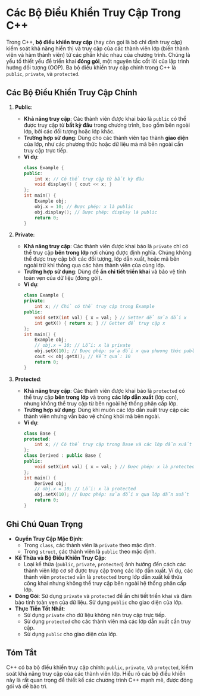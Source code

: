 # Các Bộ Điều Khiển Truy Cập Trong C++

Trong C++, **bộ điều khiển truy cập** (hay còn gọi là bộ chỉ định truy cập) kiểm soát khả năng hiển thị và truy cập của các thành viên lớp (biến thành viên và hàm thành viên) từ các phần khác nhau của chương trình. Chúng là yếu tố thiết yếu để triển khai **đóng gói**, một nguyên tắc cốt lõi của lập trình hướng đối tượng (OOP). Ba bộ điều khiển truy cập chính trong C++ là `public`, `private`, và `protected`.

## Các Bộ Điều Khiển Truy Cập Chính

1. **Public**:
   - **Khả năng truy cập**: Các thành viên được khai báo là `public` có thể được truy cập từ **bất kỳ đâu** trong chương trình, bao gồm bên ngoài lớp, bởi các đối tượng hoặc lớp khác.
   - **Trường hợp sử dụng**: Dùng cho các thành viên tạo thành **giao diện** của lớp, như các phương thức hoặc dữ liệu mà mã bên ngoài cần truy cập trực tiếp.
   - **Ví dụ**:
     ```cpp
     class Example {
     public:
         int x; // Có thể truy cập từ bất kỳ đâu
         void display() { cout << x; }
     };
     int main() {
         Example obj;
         obj.x = 10; // Được phép: x là public
         obj.display(); // Được phép: display là public
         return 0;
     }
     ```

2. **Private**:
   - **Khả năng truy cập**: Các thành viên được khai báo là `private` chỉ có thể truy cập **bên trong lớp** nơi chúng được định nghĩa. Chúng không thể được truy cập bởi các đối tượng, lớp dẫn xuất, hoặc mã bên ngoài trừ khi thông qua các hàm thành viên của cùng lớp.
   - **Trường hợp sử dụng**: Dùng để **ẩn chi tiết triển khai** và bảo vệ tính toàn vẹn của dữ liệu (đóng gói).
   - **Ví dụ**:
     ```cpp
     class Example {
     private:
         int x; // Chỉ có thể truy cập trong Example
     public:
         void setX(int val) { x = val; } // Setter để sửa đổi x
         int getX() { return x; } // Getter để truy cập x
     };
     int main() {
         Example obj;
         // obj.x = 10; // Lỗi: x là private
         obj.setX(10); // Được phép: sửa đổi x qua phương thức public
         cout << obj.getX(); // Kết quả: 10
         return 0;
     }
     ```

3. **Protected**:
   - **Khả năng truy cập**: Các thành viên được khai báo là `protected` có thể truy cập **bên trong lớp** và trong **các lớp dẫn xuất** (lớp con), nhưng không thể truy cập từ bên ngoài hệ thống phân cấp lớp.
   - **Trường hợp sử dụng**: Dùng khi muốn các lớp dẫn xuất truy cập các thành viên nhưng vẫn bảo vệ chúng khỏi mã bên ngoài.
   - **Ví dụ**:
     ```cpp
     class Base {
     protected:
         int x; // Có thể truy cập trong Base và các lớp dẫn xuất
     };
     class Derived : public Base {
     public:
         void setX(int val) { x = val; } // Được phép: x là protected
     };
     int main() {
         Derived obj;
         // obj.x = 10; // Lỗi: x là protected
         obj.setX(10); // Được phép: sửa đổi x qua lớp dẫn xuất
         return 0;
     }
     ```

## Ghi Chú Quan Trọng
- **Quyền Truy Cập Mặc Định**:
  - Trong `class`, các thành viên là `private` theo mặc định.
  - Trong `struct`, các thành viên là `public` theo mặc định.
- **Kế Thừa và Bộ Điều Khiển Truy Cập**:
  - Loại kế thừa (`public`, `private`, `protected`) ảnh hưởng đến cách các thành viên lớp cơ sở được truy cập trong các lớp dẫn xuất. Ví dụ, các thành viên `protected` vẫn là `protected` trong lớp dẫn xuất kế thừa công khai nhưng không thể truy cập bên ngoài hệ thống phân cấp lớp.
- **Đóng Gói**: Sử dụng `private` và `protected` để ẩn chi tiết triển khai và đảm bảo tính toàn vẹn của dữ liệu. Sử dụng `public` cho giao diện của lớp.
- **Thực Tiễn Tốt Nhất**:
  - Sử dụng `private` cho dữ liệu không nên truy cập trực tiếp.
  - Sử dụng `protected` cho các thành viên mà các lớp dẫn xuất cần truy cập.
  - Sử dụng `public` cho giao diện của lớp.

## Tóm Tắt
C++ có ba bộ điều khiển truy cập chính: `public`, `private`, và `protected`, kiểm soát khả năng truy cập của các thành viên lớp. Hiểu rõ các bộ điều khiển này là rất quan trọng để thiết kế các chương trình C++ mạnh mẽ, được đóng gói và dễ bảo trì.